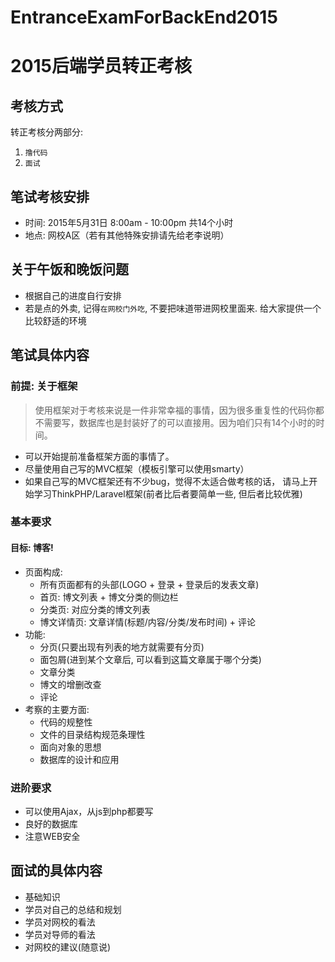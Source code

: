 # EntranceExamForBackEnd2015

# 2015后端学员转正考核

## 考核方式
转正考核分两部分: 
1. `撸代码` 
2. `面试`

## 笔试考核安排
- 时间: 2015年5月31日 8:00am - 10:00pm 共14个小时
- 地点: 网校A区（若有其他特殊安排请先给老李说明）

## 关于午饭和晚饭问题
- 根据自己的进度自行安排
- 若是点的外卖, 记得`在网校门外吃`, 不要把味道带进网校里面来. 给大家提供一个比较舒适的环境

## 笔试具体内容

### 前提: 关于框架

> 使用框架对于考核来说是一件非常幸福的事情，因为很多重复性的代码你都不需要写，数据库也是封装好了的可以直接用。因为咱们只有14个小时的时间。

- 可以开始提前准备框架方面的事情了。
- 尽量使用自己写的MVC框架（模板引擎可以使用smarty）
- 如果自己写的MVC框架还有不少bug，觉得不太适合做考核的话， 请马上开始学习ThinkPHP/Laravel框架(前者比后者要简单一些, 但后者比较优雅)

### 基本要求

#### 目标: 博客!

- 页面构成:
	- 所有页面都有的头部(LOGO + 登录 + 登录后的发表文章)
	- 首页: 博文列表 + 博文分类的侧边栏
	- 分类页: 对应分类的博文列表
	- 博文详情页: 文章详情(标题/内容/分类/发布时间) + 评论
- 功能:
	- 分页(只要出现有列表的地方就需要有分页)
	- 面包屑(进到某个文章后, 可以看到这篇文章属于哪个分类)
	- 文章分类
	- 博文的增删改查
	- 评论
- 考察的主要方面:
	- 代码的规整性
	- 文件的目录结构规范条理性
	- 面向对象的思想
	- 数据库的设计和应用
	
### 进阶要求

- 可以使用Ajax，从js到php都要写
- 良好的数据库
- 注意WEB安全

	
## 面试的具体内容

- 基础知识
- 学员对自己的总结和规划
- 学员对网校的看法
- 学员对导师的看法
- 对网校的建议(随意说)
